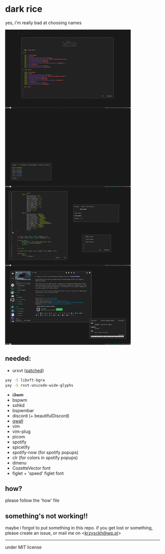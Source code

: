 # dark rice

yes, i'm really bad at choosing names

![img](https://raw.githubusercontent.com/krzysckh/darkrice/master/what.png)


## needed:

- urxvt ([patched](https://aur.archlinux.org/packages/rxvt-unicode-truecolor-wide-glyphs/))
```sh
yay -S libxft-bgra
yay -S rxvt-unicode-wide-glyphs
```
- ~~i3wm~~
- bspwm
- sxhkd
- bspwmbar
- discord (+ beautifulDiscord)
- [gwall](https://gist.github.com/krzysckh/938593f83fe482049877040b4faf15d0)
- vim
- vim-plug
- picom
- spotify
- spicetify
- spotify-now (for spotify popups)
- clr (for colors in spotify popups)
- dmenu
- CozetteVector font
- figlet + 'speed' figlet font

## how?

please follow the 'how' file

## something's not working!!

maybe i forgot to put something in this repo. if you get lost or something, please create an issue, or mail me on \<krzysckh@wp.pl\>

----

under MIT license

